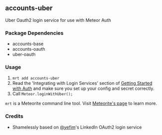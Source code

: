 ## accounts-uber

Uber Oauth2 login service for use with Meteor Auth

### Package Dependencies

* accounts-base
* accounts-oauth
* uber-oauth

### Usage

1. `mrt add accounts-uber`
2. Read the 'Integrating with Login Services' section of [Getting Started with Auth](https://github.com/meteor/meteor/wiki/Getting-started-with-Auth) and make sure you set up your config and secret correctly.
3. Call `Meteor.loginWithUber();`

`mrt` is a Meteorite command line tool. Visit [Meteorite's page](http://oortcloud.github.com/meteorite/) to learn more.

### Credits

* Shamelessly based on
[@yefim](https://github.com/yefim)'s LinkedIn OAuth2 login service
